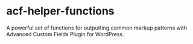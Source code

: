 acf-helper-functions
====================

A powerful set of functions for outputting common markup patterns with Advanced Custom Fields Plugin for WordPress.
